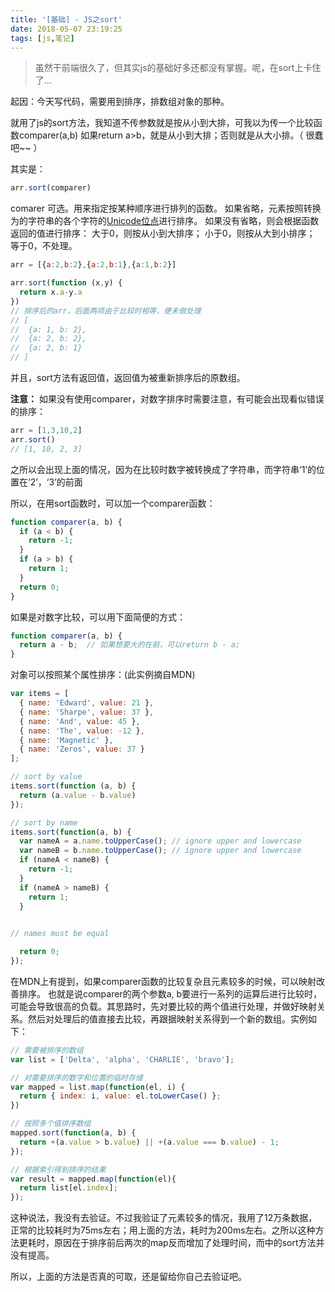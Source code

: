 ```yaml
---
title: '[基础] - JS之sort'
date: 2018-05-07 23:19:25
tags: [js,笔记]
---
```


> 虽然干前端很久了，但其实js的基础好多还都没有掌握。呢，在sort上卡住了...

起因：今天写代码，需要用到排序，排数组对象的那种。

就用了js的sort方法，我知道不传参数就是按从小到大排，可我以为传一个比较函数comparer(a,b)
如果return a>b，就是从小到大排；否则就是从大小排。（ 很蠢吧~~ ）

其实是：
```js
arr.sort(comparer)
```
comarer 可选。用来指定按某种顺序进行排列的函数。
如果省略，元素按照转换为的字符串的各个字符的<u>Unicode位点</u>进行排序。
如果没有省略，则会根据函数返回的值进行排序：
大于0，则按从小到大排序；
小于0，则按从大到小排序；
等于0，不处理。
```js
arr = [{a:2,b:2},{a:2,b:1},{a:1,b:2}]

arr.sort(function (x,y) {
  return x.a-y.a
})
// 排序后的arr，后面两项由于比较时相等，便未做处理
// [
//  {a: 1, b: 2},
//  {a: 2, b: 2},
//  {a: 2, b: 1}
// ]
```

并且，sort方法有返回值，返回值为被重新排序后的原数组。

**注意：**
如果没有使用comparer，对数字排序时需要注意，有可能会出现看似错误的排序：
```js
arr = [1,3,10,2]
arr.sort()
// [1, 10, 2, 3]
```
之所以会出现上面的情况，因为在比较时数字被转换成了字符串，而字符串‘1’的位置在‘2’，‘3’的前面

所以，在用sort函数时，可以加一个comparer函数：
```js
function comparer(a, b) {
  if (a < b) {
    return -1;
  }
  if (a > b) {
    return 1;
  }
  return 0;
}
```
如果是对数字比较，可以用下面简便的方式：
```js
function comparer(a, b) {
  return a - b;  // 如果想要大的在前，可以return b - a;
}
```

对象可以按照某个属性排序：(此实例摘自MDN)
```js
var items = [
  { name: 'Edward', value: 21 },
  { name: 'Sharpe', value: 37 },
  { name: 'And', value: 45 },
  { name: 'The', value: -12 },
  { name: 'Magnetic' },
  { name: 'Zeros', value: 37 }
];

// sort by value
items.sort(function (a, b) {
  return (a.value - b.value)
});

// sort by name
items.sort(function(a, b) {
  var nameA = a.name.toUpperCase(); // ignore upper and lowercase
  var nameB = b.name.toUpperCase(); // ignore upper and lowercase
  if (nameA < nameB) {
    return -1;
  }
  if (nameA > nameB) {
    return 1;
  }

  
// names must be equal

  return 0;
});
```

在MDN上有提到，如果comparer函数的比较复杂且元素较多的时候，可以映射改善排序。
也就是说comparer的两个参数a, b要进行一系列的运算后进行比较时，可能会导致很高的负载。其思路时，先对要比较的两个值进行处理，并做好映射关系。然后对处理后的值直接去比较，再跟据映射关系得到一个新的数组。实例如下：
```js
// 需要被排序的数组
var list = ['Delta', 'alpha', 'CHARLIE', 'bravo'];

// 对需要排序的数字和位置的临时存储
var mapped = list.map(function(el, i) {
  return { index: i, value: el.toLowerCase() };
})

// 按照多个值排序数组
mapped.sort(function(a, b) {
  return +(a.value > b.value) || +(a.value === b.value) - 1;
});

// 根据索引得到排序的结果
var result = mapped.map(function(el){
  return list[el.index];
});
```

这种说法，我没有去验证。不过我验证了元素较多的情况，我用了12万条数据，正常的比较耗时为75ms左右；用上面的方法，耗时为200ms左右。之所以这种方法更耗时，原因在于排序前后两次的map反而增加了处理时间，而中的sort方法并没有提高。

所以，上面的方法是否真的可取，还是留给你自己去验证吧。